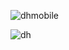 ![dhmobile](https://user-images.githubusercontent.com/88562205/134786691-10634c9b-6804-453a-9067-4ef3ffd57d6d.png)

![dh](https://user-images.githubusercontent.com/88562205/134786693-895780ab-70ef-47b0-8a78-74fef14e711d.png)

